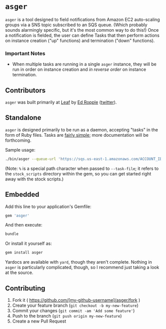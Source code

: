 # `asger` #

`asger` is a tool designed to field notifications from Amazon EC2 auto-scaling groups via a SNS topic subscribed to an SQS queue. (Which probably sounds alarmingly specific, but it's the most common way to do this!) Once a notification is fielded, the user can define Tasks that then perform actions on instance creation ("up" functions) and termination ("down" functions).

### Important Notes ###
- When multiple tasks are running in a single `asger` instance, they will be run in order on instance creation and _in reverse order_ on instance termination.

## Contributors ##
`asger` was built primarily at [Leaf](http://leaf.me) by [Ed Ropple](mailto:ed+asger@edropple.com) ([twitter](https://twitter.com/edropple)).

## Standalone ##

`asger` is designed primarily to be run as a daemon, accepting "tasks" in the form of Ruby files. Tasks are [fairly simple](https://github.com/eropple/asger/blob/master/samples/echo.rb); more documentation will be forthcoming.

Sample usage:

```bash
./bin/asger --queue-url 'https://sqs.us-east-1.amazonaws.com/ACCOUNT_ID/QUEUE_NAME' --shared-credentials=CREDS --parameter-file /tmp/some_params.yaml --task-file %/echo.rb --task-file %/chef_deregister.rb
```

(Note: `%` is a special path character when passed to `--task-file`; it refers to the `stock_scripts` directory within the gem, so you can get started right away with the stock scripts.)

## Embedded ##

Add this line to your application's Gemfile:

```ruby
gem 'asger'
```

And then execute:

```bash
bundle
```

Or install it yourself as:

```bash
gem install asger
```

Yardocs are available with `yard`, though they aren't complete. Nothing in `asger` is particularly complicated, though, so I recommend just taking a look at the source.

## Contributing ##

1. Fork it ( https://github.com/[my-github-username]/asger/fork )
2. Create your feature branch (`git checkout -b my-new-feature`)
3. Commit your changes (`git commit -am 'Add some feature'`)
4. Push to the branch (`git push origin my-new-feature`)
5. Create a new Pull Request
